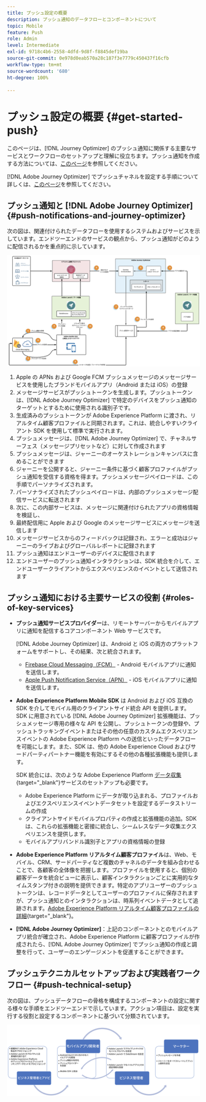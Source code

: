 ```yaml
---
title: プッシュ設定の概要
description: プッシュ通知のデータフローとコンポーネントについて
topic: Mobile
feature: Push
role: Admin
level: Intermediate
exl-id: 9718c4b6-2558-4dfd-9d8f-f8845def19ba
source-git-commit: 0e978d0eab570a28c187f3e7779c450437f16cfb
workflow-type: tm+mt
source-wordcount: '680'
ht-degree: 100%

---
```


# プッシュ設定の概要 {#get-started-push}

このページは、[!DNL Journey Optimizer] のプッシュ通知に関係する主要なサービスとワークフローのセットアップと理解に役立ちます。プッシュ通知を作成する方法については、[このページ](../messages/create-push.md)を参照してください。

[!DNL Adobe Journey Optimizer] でプッシュチャネルを設定する手順について詳しくは、[このページ](push-configuration.md)を参照してください。

## プッシュ通知と [!DNL Adobe Journey Optimizer] {#push-notifications-and-journey-optimizer}

次の図は、関連付けられたデータフローを使用するシステムおよびサービスを示しています。エンドツーエンドのサービスの観点から、プッシュ通知がどのように配信されるかを重点的に示しています。

![](assets/push-flow.png)

1. Apple の APNs および Google FCM プッシュメッセージのメッセージサービスを使用したブランドモバイルアプリ（Android または iOS）の登録
1. メッセージサービスがプッシュトークンを生成します。プッシュトークンは、[!DNL Adobe Journey Optimizer] で特定のデバイスをプッシュ通知のターゲットとするために使用される識別子です。
1. 生成済みのプッシュトークンが Adobe Experience Platform に渡され、リアルタイム顧客プロファイルと同期されます。これは、統合しやすいクライアント SDK を使用して標準で実行されます。
1. プッシュメッセージは、[!DNL Adobe Journey Optimizer] で、チャネルサーフェス（メッセージプリセットなど）に対して作成されます
1. プッシュメッセージは、ジャーニーのオーケストレーションキャンバスに含めることができます
1. ジャーニーを公開すると、ジャーニー条件に基づく顧客プロファイルがプッシュ通知を受信する資格を得ます。プッシュメッセージペイロードは、この手順でパーソナライズされます。
1. パーソナライズされたプッシュペイロードは、内部のプッシュメッセージ配信サービスに転送されます
1. 次に、この内部サービスは、メッセージに関連付けられたアプリの資格情報を検証し、
1. 最終配信用に Apple および Google のメッセージサービスにメッセージを送信します
1. メッセージサービスからのフィードバックは記録され、エラーと成功はジャーニーのライブおよびグローバルレポートに記録されます
1. プッシュ通知はエンドユーザーのデバイスに配信されます
1. エンドユーザーのプッシュ通知インタラクションは、SDK 統合を介して、エンドユーザークライアントからエクスペリエンスのイベントとして送信されます

## プッシュ通知における主要サービスの役割 {#roles-of-key-services}

* **プッシュ通知サービスプロバイダー**&#x200B;は、リモートサーバーからモバイルアプリに通知を配信するコアコンポーネント Web サービスです。

   [!DNL Adobe Journey Optimizer] は、Android と iOS の両方のプラットフォームをサポートし、その結果、次と統合されます。
   * [Firebase Cloud Messaging（FCM）](https://firebase.google.com/docs/cloud-messaging) - Android モバイルアプリに通知を送信します。
   * [Apple Push Notification Service（APN）](https://developer.apple.com/library/archive/documentation/NetworkingInternet/Conceptual/RemoteNotificationsPG/APNSOverview.html) - iOS モバイルアプリに通知を送信します。

* **Adobe Experience Platform Mobile SDK** は Android および iOS 互換の SDK を介してモバイル用のクライアントサイド統合 API を提供します。SDK に用意されている [!DNL Adobe Journey Optimizer] 拡張機能は、プッシュメッセージ専用の様々な API を公開し、プッシュトークンの登録や、プッシュトラッキングイベントまたはその他の任意のカスタムエクスペリエンスイベントの Adobe Experience Platform への送信といったデータフローを可能にします。また、SDK は、他の Adobe Experience Cloud およびサードパーティパートナー機能を有効にするその他の各種拡張機能も提供します。

   SDK 統合には、次のような Adobe Experience Platform [データ収集](https://experienceleague.adobe.com/docs/experience-platform/tags/home.html?lang=ja){target=&quot;_blank&quot;}サービスのセットアップも必要です。

   * Adobe Experience Platform にデータが取り込まれる、プロファイルおよびエクスペリエンスイベントデータセットを設定するデータストリームの作成
   * クライアントサイドモバイルプロパティの作成と拡張機能の追加。SDK は、これらの拡張機能と密接に統合し、シームレスなデータ収集エクスペリエンスを提供します。
   * モバイルアプリバンドル識別子とアプリの資格情報の登録

* **Adobe Experience Platform リアルタイム顧客プロファイル**&#x200B;は、Web、モバイル、CRM、サードパーティなど複数のチャネルのデータを組み合わせることで、各顧客の全体像を把握します。プロファイルを使用すると、個別の顧客データを統合ビューに表示し、顧客インタラクションごとに実用的なタイムスタンプ付きの説明を提供できます。特定のアプリユーザーのプッシュトークンは、レコードデータとしてユーザーのプロファイルに保存されますが、プッシュ通知とのインタラクションは、時系列イベントデータとして追跡されます。[Adobe Experience Platform リアルタイム顧客プロファイルの詳細](https://experienceleague.adobe.com/docs/experience-platform/profile/home.html?lang=ja){target=&quot;_blank&quot;}。

* **[!DNL Adobe Journey Optimizer]**：上記のコンポーネントとのモバイルアプリ統合が確立され、Adobe Experience Platform に顧客プロファイルが作成されたら、[!DNL Adobe Journey Optimizer] でプッシュ通知の作成と調整を行って、ユーザーのエンゲージメントを促進することができます。

## プッシュテクニカルセットアップおよび実践者ワークフロー {#push-technical-setup}

次の図は、プッシュデータフローの骨格を構成するコンポーネントの設定に関する様々な手順をエンドツーエンドで示しています。アクション項目は、設定を実行する役割と設定するコンポーネントに基づいて分類されています。

![](assets/user-flow.png)
